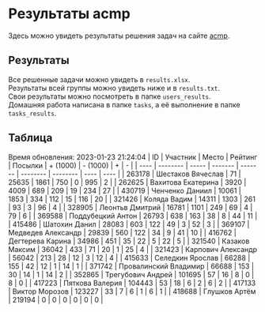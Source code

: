 # Результаты acmp
Здесь можно увидеть результаты решения задач на сайте [acmp](https://acmp.ru). 

## Результаты
Все решенные задачи можно увидеть в `results.xlsx`.  
Результаты всей группы можно увидеть ниже и в `results.txt`.  
Свои результаты можно посмотреть в папке `users_results`.  
Домашняя работа написана в папке `tasks`, а её выполнение в папке `tasks_results`.

## Таблица
Время обновления: 2023-01-23 21:24:04
| ID   | Участник | Место | Рейтинг | Посылки | + (1000) | - (1000) | +    | -    |
| ---- | -------- | ----- | ------- | ------- | -------- | -------- | ---- | ---- |
| 263178 | Шестаков Вячеслав | 71 | 25635 | 1861 | 750 | 0 | 995 | 2 |
| 262625 | Вахитова Екатерина | 3920 | 4009 | 689 | 209 | 19 | 234 | 27 |
| 430719 | Ченченко Даниил | 10061 | 1853 | 334 | 112 | 15 | 116 | 20 |
| 321426 | Коляда Вадим | 14311 | 1303 | 261 | 93 | 3 | 96 | 4 |
| 328905 | Леонтьв Дмитрий | 16781 | 1101 | 249 | 69 | 4 | 79 | 6 |
| 369588 | Поддубецкий Антон | 26793 | 638 | 163 | 38 | 8 | 44 | 11 |
| 415486 | Шатохин Данил | 28083 | 603 | 122 | 49 | 3 | 52 | 3 |
| 369107 | Медведев Александр | 29839 | 560 | 122 | 34 | 9 | 41 | 10 |
| 416762 | Дегтерева Карина | 34986 | 451 | 35 | 22 | 5 | 22 | 5 |
| 321540 | Казаков Максим | 36042 | 433 | 71 | 20 | 1 | 25 | 4 |
| 321423 | Карпович Александр | 56042 | 213 | 28 | 12 | 3 | 12 | 4 |
| 415633 | Селедкин Ярослав | 66288 | 155 | 42 | 12 | 1 | 14 | 1 |
| 371742 | Провалинский Владимир | 66688 | 153 | 30 | 14 | 1 | 14 | 2 |
| 352865 | Трегубович Андрей | 101695 | 57 | 16 | 8 | 0 | 8 | 0 |
| 417223 | Пяткова Валерия | 104443 | 53 | 18 | 6 | 2 | 6 | 2 |
| 417133 | Виктор Морозов | 123227 | 33 | 7 | 6 | 1 | 6 | 1 |
| 418688 | Глушков Артём | 219194 | 0 | 0 | 0 | 0 | 0 | 0 |
